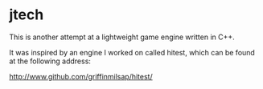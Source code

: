 jtech
=====

This is another attempt at a lightweight game engine written in C++.

It was inspired by an engine I worked on called hitest, which can be found
at the following address:

http://www.github.com/griffinmilsap/hitest/
